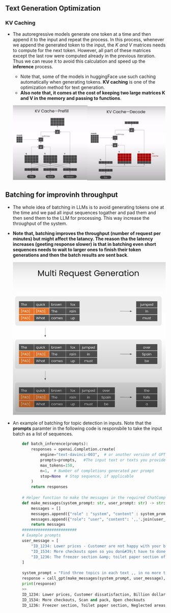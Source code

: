 ## Text Generation Optimization

### KV Caching
+ The autoregressive models generate one token at a time and then append it to the input and repeat the process. In this process, whenever we append the generated token to the input,
the __K_ and _V__ matrices needs to compute for the next token. However, all part of these matrices except the last row were computed already in the previous iteration. Thus we can reuse it to avoid this calculation
and speed up the __inference__ process.
  + Note that, some of the models in huggingFace use such caching automatically when generating tokens. __KV caching__ is one of the optimization method for text generation.
  +  __Also note that, it comes at the cost of keeping two large matrices K and V in the memory and passing to functions__.
 
  ![](https://github.com/farbodtaymouri/Books-Papers/blob/main/DP_AI/Efficiently%20Serving%20LLMs/image/KV_caching.png)

## Batching for improvinh throughput
+ The whole idea of batching in LLMs is to avoid generating tokens one at the time and we pad all input sequences togather and pad them and then send them to the LLM for processing. This way increase the throughput of the system.
+ __Note that, batching improves the throughput (number of request per minutes) but might affect the latancy. The reason tha the latency increases (geeting response slower) is that in batching even short sequences needs to wait to larger ones to finish their token generations and then the batch results are sent back__.

  ![](https://github.com/farbodtaymouri/Books-Papers/blob/main/DP_AI/Efficiently%20Serving%20LLMs/image/batch_llm.png)
+ An example of batching for topic detection in inputs. Note that the __prompts__ paramter in the following code is responsbile to take the input batch as a list of sequences. 

  ```python
      def batch_inference(prompts):
          responses = openai.Completion.create(
              engine="text-davinci-003",  # or another version of GPT-3.5
              prompts=prompts,   #The input text or texts you provide to the model. You can provide a single string or a list of strings for batch processing.
              max_tokens=150,
              n=1,  # Number of completions generated per prompt
              stop=None  # Stop sequence, if applicable
          )
          return responses
      
      # Helper function to make the messages in the required ChatCompletion format
      def make_messages(system_prompt: str, user_prompt: str) -> str:
          messages = []
          messages.append({"role" : "system", "content" : system_prompt})
          messages.append({"role": "user", "content": ',,'.join(user_prompt) })
          return messages
      ########################
      # Example prompts
      user_message = [
          "ID_1234: Lower prices - Customer are not happy with your billion dollar profits.",
          "ID_1534: More checkouts open so you don&#39;t have to done their work by scanning and packing your own groceries",
          "ID_1236: The freezer section &amp; toilet paper section of the store looks and feels like they&#39;ve been neglected compared to other areas of the store."
      ]
      
      system_prompt = "Find three topics in each text ,, in no more than 4 words. Keep the Ids in the output"
      response = call_gpt(make_messages(system_prompt, user_message), temperature=0.1)
      print(response)
      >>
      ID_1234: Lower prices, Customer dissatisfaction, Billion dollar profits
      ID_1534: More checkouts, Scan and pack, Open checkouts
      ID_1236: Freezer section, Toilet paper section, Neglected areas
